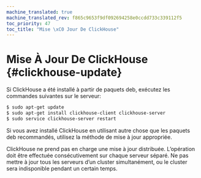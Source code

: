 ```yaml
---
machine_translated: true
machine_translated_rev: f865c9653f9df092694258e0ccdd733c339112f5
toc_priority: 47
toc_title: "Mise \xC0 Jour De ClickHouse"
---
```


# Mise À Jour De ClickHouse {#clickhouse-update}

Si ClickHouse a été installé à partir de paquets deb, exécutez les commandes suivantes sur le serveur:

``` bash
$ sudo apt-get update
$ sudo apt-get install clickhouse-client clickhouse-server
$ sudo service clickhouse-server restart
```

Si vous avez installé ClickHouse en utilisant autre chose que les paquets deb recommandés, utilisez la méthode de mise à jour appropriée.

ClickHouse ne prend pas en charge une mise à jour distribuée. L’opération doit être effectuée consécutivement sur chaque serveur séparé. Ne pas mettre à jour tous les serveurs d’un cluster simultanément, ou le cluster sera indisponible pendant un certain temps.
